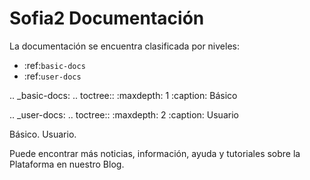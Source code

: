 Sofia2 Documentación
========================

La documentación se encuentra clasificada por niveles:

* :ref:`basic-docs`
* :ref:`user-docs`

.. _basic-docs:
.. toctree::
   :maxdepth: 1
   :caption: Básico


.. _user-docs:
.. toctree::
   :maxdepth: 2
   :caption: Usuario



Básico.
Usuario.

Puede encontrar más noticias, información, ayuda y tutoriales sobre la Plataforma en nuestro Blog.
